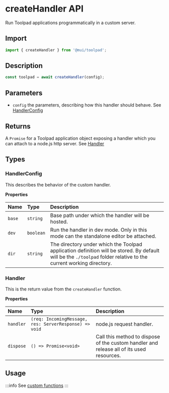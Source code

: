 # createHandler API

<p class="description">Run Toolpad applications programmatically in a custom server.</p>

## Import

```jsx
import { createHandler } from '@mui/toolpad';
```

## Description

```jsx
const toolpad = await createHandler(config);
```

## Parameters

- `config` the parameters, describing how this handler should behave. See [HandlerConfig](#handlerconfig)

## Returns

A `Promise` for a Toolpad application object exposing a handler which you can attach to a node.js http server. See [Handler](#handler)

## Types

### HandlerConfig

This describes the behavior of the custom handler.

**Properties**

| Name   | Type      | Description                                                                                                                                                       |
| :----- | :-------- | :---------------------------------------------------------------------------------------------------------------------------------------------------------------- |
| `base` | `string`  | Base path under which the handler will be hosted.                                                                                                                 |
| `dev`  | `boolean` | Run the handler in dev mode. Only in this mode can the standalone editor be attached.                                                                             |
| `dir`  | `string`  | The directory under which the Toolpad application definition will be stored. By default will be the `./toolpad` folder relative to the current working directory. |

### Handler

This is the return value from the `createHandler` function.

**Properties**

| Name      | Type                                                  | Description                                                                              |
| :-------- | :---------------------------------------------------- | :--------------------------------------------------------------------------------------- |
| `handler` | `(req: IncomingMessage, res: ServerResponse) => void` | node.js request handler.                                                                 |
| `dispose` | `() => Promise<void>`                                 | Call this method to dispose of the custom handler and release all of its used resources. |

## Usage

:::info
See [custom functions](/toolpad/concepts/custom-server/)
:::
